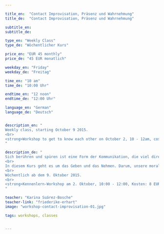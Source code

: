 ```yaml
---

title_en:  "Contact Improvisation, Präsenz und Wahrnehmung"
title_de:  "Contact Improvisation, Präsenz und Wahrnehmung"

subtitle_en:
subtitle_de:

type_en: "Weekly Class"
type_de: "Wöchentlicher Kurs"

price_en: "EUR 45 monthly"
price_de: "45 EUR monatlich"

weekday_en: "Friday"
weekday_de: "Freitag"

time_en: "10 am"
time_de: "10:00 Uhr"

endtime_en: "12 noon"
endtime_de: "12:00 Uhr"

language_en: "German"
language_de: "Deutsch"


description_en: "
Weekly class, starting October 9 2015.
<br>
<strong>Workshop to get to know each other on October 2, 10 - 12am, cost: EUR 8.</strong>
"

description_de: "
Sich berühren und spüren ist eine Form der Kommunikation, die viel direkter und unmissverständlicher ist, als man denkt. Contact Improvisation ist ein spontaner Dialog zwischen sensiblem Kontakt und hohem Energieaustausch. Ein Tanz, der auf der Grundlage und in der Verteilung des Gewichts zwischen zwei oder mehreren Personen basiert.
<br>
In diesem Kurs geht es um das Geben und das Nehmen. Darum, unsere moralischen Grenzen zu brechen und einen Dialog der Bewegung zu schaffen. Eine Arbeit, die auch eine Integration und persönliche Recherche der eigenen Bewegungssprache auslöst.
<br>
Wöchentlich ab dem 9. Oktober 2015.
<br>
<strong>Kennenlern-Workshop am 2. Oktober, 10:00 - 12:00, Kosten: 8 EUR.</strong>
"

teacher: "Karina Suárez-Bosche"
teacher-link: "friederike-erhart"
image: "workshop-contact-improvisation-01.jpg"

tags: workshops, classes


---
```


